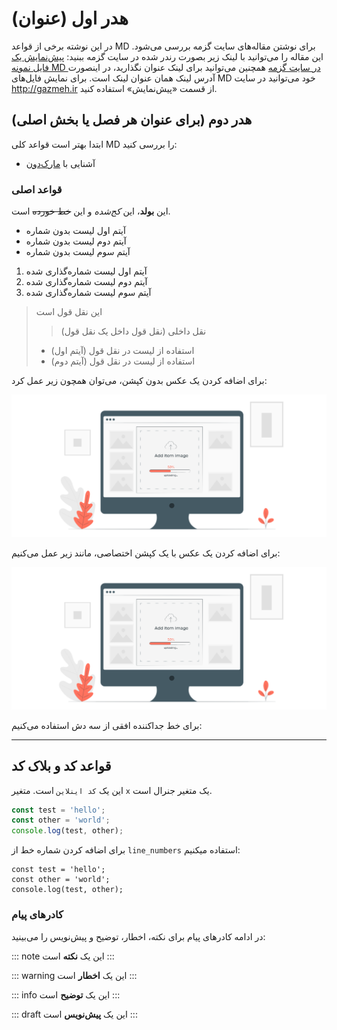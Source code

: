 # هدر اول (عنوان)
در این نوشته برخی از قواعد MD برای نوشتن مقاله‌های سایت گزمه بررسی می‌شود. این مقاله را می‌توانید با لینک زیر بصورت رندر شده در سایت گزمه ببنید:
[پیش‌نمایش یک فایل نمونه MD در سایت گزمه](http://www.gazmeh.ir/preview?md-url=https%253A%252F%252Fraw.githubusercontent.com%252Fgazmeh-site%252Fgeneral-docs%252Fmain%252Fhow-to-use-our-md-syntax%252Fcontent.md&base-url=&info-url=)
همچنین می‌توانید برای لینک عنوان نگذارید، در اینصورت آدرس لینک همان عنوان لینک است. برای نمایش فایل‌های MD خود می‌توانید در سایت <http://gazmeh.ir> از قسمت «پیش‌نمایش» استفاده کنید.


## هدر دوم (برای عنوان هر فصل یا بخش اصلی)
ابتدا بهتر است قواعد کلی MD را بررسی کنید:
- آشنایی با [مارک‌دون](https://daringfireball.net/projects/markdown/)


### قواعد اصلی
این **بولد**، این _کج‌شده_ و این ~~خط خورده~~ است.

- آیتم اول لیست بدون شماره
- آیتم دوم لیست بدون شماره
- آیتم سوم لیست بدون شماره

1. آیتم اول لیست شماره‌گذاری شده
2. آیتم دوم لیست شماره‌گذاری شده
3. آیتم سوم لیست شماره‌گذاری شده

> این نقل قول است
> > نقل داخلی (نقل قول داخل یک نقل قول)
> - استفاده از لیست در نقل قول (آیتم اول)
> - استفاده از لیست در نقل قول (آیتم دوم)


برای اضافه کردن یک عکس بدون کپشن، می‌توان همچون زیر عمل کرد:

![Alt text for screen readers](https://raw.githubusercontent.com/gazmeh-site/general-docs/main/how-to-use-our-md-syntax/resources/img.png "Just a sample image")

برای اضافه کردن یک عکس با یک کپشن اختصاصی، مانند زیر عمل می‌کنیم:

![Alt text for screen readers](https://raw.githubusercontent.com/gazmeh-site/general-docs/main/how-to-use-our-md-syntax/resources/img.png "Just a smaple image with a caption")

برای خط جداکننده افقی از سه دش استفاده می‌کنیم:

---



## قواعد کد و بلاک کد
این یک `کد اینلاین` است. متغیر `x‍` یک متغیر جنرال است.

```js
const test = 'hello';
const other = 'world';
console.log(test, other);
```
برای اضافه کردن شماره خط از `line_numbers` استفاده میکنیم:
```line_numbers,js
const test = 'hello';
const other = 'world';
console.log(test, other);
```
### کادرهای پیام

در ادامه کادرهای پیام‌ برای نکته، اخطار، توضیح و پیش‌نویس را می‌بینید:

::: note
این یک **نکته** است
:::

::: warning
این یک **اخطار** است
:::

::: info
این یک **توضیح** است
:::

::: draft
این یک **پیش‌نویس** است
:::
